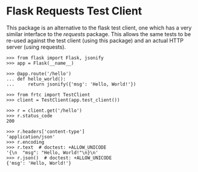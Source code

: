# Flask Requests Test Client

This package is an alternative to the flask test client, one which has a very similar interface to the *requests* package. This allows the same tests to be re-used against the test client (using this package) and an actual HTTP server (using requests).

```
>>> from flask import Flask, jsonify
>>> app = Flask(__name__)

>>> @app.route('/hello')
... def hello_world():
...     return jsonify({'msg': 'Hello, World!'})

>>> from frtc import TestClient
>>> client = TestClient(app.test_client())

>>> r = client.get('/hello')
>>> r.status_code
200

>>> r.headers['content-type']
'application/json'
>>> r.encoding
>>> r.text  # doctest: +ALLOW_UNICODE
'{\n  "msg": "Hello, World!"\n}\n'
>>> r.json()  # doctest: +ALLOW_UNICODE
{'msg': 'Hello, World!'}

```